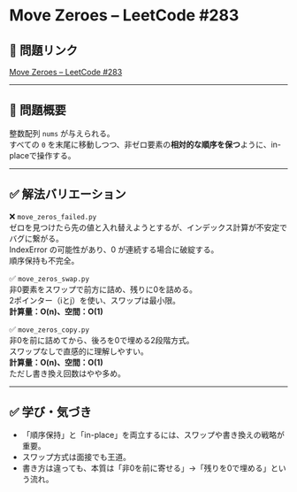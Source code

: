 # Move Zeroes – LeetCode #283

## 🔗 問題リンク
[Move Zeroes – LeetCode #283](https://leetcode.com/problems/move-zeroes/)

---

## 🧩 問題概要
整数配列 `nums` が与えられる。  
すべての `0` を末尾に移動しつつ、非ゼロ要素の**相対的な順序を保つ**ように、in-placeで操作する。

---

## ✅ 解法バリエーション

❌ `move_zeros_failed.py`  
ゼロを見つけたら先の値と入れ替えようとするが、インデックス計算が不安定でバグに繋がる。  
IndexError の可能性があり、0 が連続する場合に破綻する。  
順序保持も不完全。

✅ `move_zeros_swap.py`  
非0要素をスワップで前方に詰め、残りに0を詰める。  
2ポインター（iとj）を使い、スワップは最小限。  
**計算量：O(n)、空間：O(1)**

✅ `move_zeros_copy.py`  
非0を前に詰めてから、後ろを0で埋める2段階方式。  
スワップなしで直感的に理解しやすい。  
**計算量：O(n)、空間：O(1)**  
ただし書き換え回数はやや多め。

---

## ✅ 学び・気づき

- 「順序保持」と「in-place」を両立するには、スワップや書き換えの戦略が重要。
- スワップ方式は面接でも王道。
- 書き方は違っても、本質は「非0を前に寄せる」→「残りを0で埋める」という流れ。

